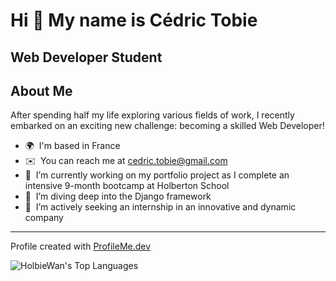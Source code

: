 Hi 👋 My name is Cédric Tobie
=============================

Web Developer Student
----------------------

## About Me
After spending half my life exploring various fields of work, I recently embarked on an exciting new challenge: becoming a skilled Web Developer!

* 🌍  I'm based in France  
* ✉️  You can reach me at [cedric.tobie@gmail.com](mailto:cedric.tobie@gmail.com)  
* 🔭  I’m currently working on my portfolio project as I complete an intensive 9-month bootcamp at Holberton School  
* 🧠  I’m diving deep into the Django framework  
* 🤔  I’m actively seeking an internship in an innovative and dynamic company  

---

Profile created with [ProfileMe.dev](https://www.profileme.dev/)

![HolbieWan's Top Languages](https://github-readme-stats.vercel.app/api/top-langs/?username=HolbieWan&theme=vue-dark&show_icons=true&hide_border=true&layout=compact)
